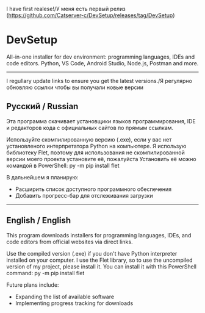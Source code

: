 I have first realese!/У меня есть первый релиз (https://github.com/Catserver-c/DevSetup/releases/tag/DevSetup)
# DevSetup 

All-in-one installer for dev environment: programming languages, IDEs and code editors. Python, VS Code, Android Studio, Node.js, Postman and more.

---
I regullary update links to ensure you get the latest versions./Я регулярно обновляю ссылки чтобы вы получали новые версии
## Русский / Russian

Эта программа скачивает установщики языков программирования, IDE и редакторов кода с официальных сайтов по прямым ссылкам.

Используйте скомпилированную версию (.exe), если у вас нет установленого интерпретатора Python на компьютере.
Я использую библиотеку Flet, поэтому для использования не скомпилированной версии моего проекта установите её, пожалуйста
Установить её можно командой в PowerShell:
py -m pip install flet

В дальнейшем я планирую:
- Расширить список доступного программного обеспечения
- Добавить прогресс-бар для отслеживания загрузки

---

## English / English

This program downloads installers for programming languages, IDEs, and code editors from official websites via direct links.

Use the compiled version (.exe) if you don't have Python interpreter installed on your computer.
I use the Flet library, so to use the uncompiled version of my project, please install it.
You can install it with this PowerShell command:
py -m pip install flet

Future plans include:
- Expanding the list of available software
- Implementing progress tracking for downloads
